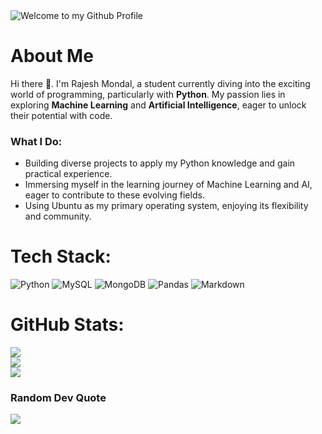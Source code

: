 <img src="https://github.com/rmondal-official/rmondal-official/blob/main/assets/banner-min.jpg?raw=true" style="max-width: 100%;" alt="Welcome to my Github Profile" />

#  About Me

Hi there 👋. I'm Rajesh Mondal, a student currently diving into the exciting world of programming, particularly with **Python**.  My passion lies in exploring **Machine Learning** and **Artificial Intelligence**, eager to unlock their potential with code. 

### What I Do:

* Building diverse projects to apply my Python knowledge and gain practical experience. 
* Immersing myself in the learning journey of Machine Learning and AI, eager to contribute to these evolving fields. 
* Using Ubuntu as my primary operating system, enjoying its flexibility and community. 


#  Tech Stack:
![Python](https://img.shields.io/badge/python-3670A0?style=for-the-badge&logo=python&logoColor=ffdd54) ![MySQL](https://img.shields.io/badge/mysql-%2300000f.svg?style=for-the-badge&logo=mysql&logoColor=white) ![MongoDB](https://img.shields.io/badge/MongoDB-%234ea94b.svg?style=for-the-badge&logo=mongodb&logoColor=white) ![Pandas](https://img.shields.io/badge/pandas-%23150458.svg?style=for-the-badge&logo=pandas&logoColor=white) ![Markdown](https://img.shields.io/badge/markdown-%23000000.svg?style=for-the-badge&logo=markdown&logoColor=white)
#  GitHub Stats:
![](https://github-readme-stats.vercel.app/api?username=rmondal-official&theme=tokyonight&hide_border=false&include_all_commits=true&count_private=false)<br/>
![](https://github-readme-streak-stats.herokuapp.com/?user=rmondal-official&theme=tokyonight&hide_border=false)<br/>
![](https://github-readme-stats.vercel.app/api/top-langs/?username=rmondal-official&theme=tokyonight&hide_border=false&include_all_commits=true&count_private=false&layout=compact)

###  Random Dev Quote
![](https://quotes-github-readme.vercel.app/api?type=horizontal&theme=radical)

